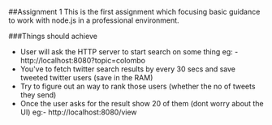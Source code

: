 ##Assignment 1
  This is the first assignment which focusing basic guidance to work with node.js in a professional environment.
  
###Things should achieve

* User will ask the HTTP server to start search on some thing eg: - http://localhost:8080?topic=colombo
*    You've to fetch twitter search results by every 30 secs and save tweeted twitter users (save in the RAM)
*    Try to figure out an way to rank those users (whether the no of tweets they send)
*    Once the user asks for the result show 20 of them (dont worry about the UI) eg:- http://localhost:8080/view
